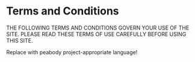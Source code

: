 # Terms and Conditions

THE FOLLOWING TERMS AND CONDITIONS GOVERN YOUR USE OF THE SITE. PLEASE READ THESE TERMS OF USE CAREFULLY BEFORE USING THIS SITE.

Replace with peabody project-appropriate language!